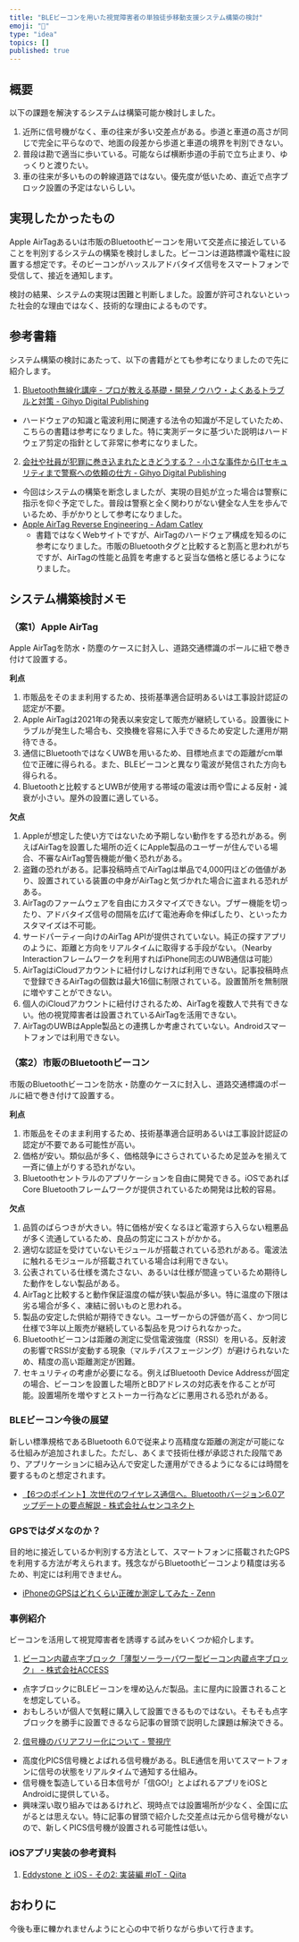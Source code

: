 ```yaml
---
title: "BLEビーコンを用いた視覚障害者の単独徒歩移動支援システム構築の検討"
emoji: "🕌"
type: "idea"
topics: []
published: true
---
```

## 概要

以下の課題を解決するシステムは構築可能か検討しました。

1. 近所に信号機がなく、車の往来が多い交差点がある。歩道と車道の高さが同じで完全に平らなので、地面の段差から歩道と車道の境界を判別できない。
2. 普段は勘で適当に歩いている。可能ならば横断歩道の手前で立ち止まり、ゆっくりと渡りたい。
3. 車の往来が多いものの幹線道路ではない。優先度が低いため、直近で点字ブロック設置の予定はないらしい。

## 実現したかったもの

Apple AirTagあるいは市販のBluetoothビーコンを用いて交差点に接近していることを判別するシステムの構築を検討しました。ビーコンは道路標識や電柱に設置する想定です。そのビーコンがハッスルアドバタイズ信号をスマートフォンで受信して、接近を通知します。

検討の結果、システムの実現は困難と判断しました。設置が許可されないといった社会的な理由ではなく、技術的な理由によるものです。

## 参考書籍

システム構築の検討にあたって、以下の書籍がとても参考になりましたので先に紹介します。

1. [Bluetooth無線化講座 - プロが教える基礎・開発ノウハウ・よくあるトラブルと対策 - Gihyo Digital Publishing](https://gihyo.jp/dp/ebook/2024/978-4-297-14038-0)
  - ハードウェアの知識と電波利用に関連する法令の知識が不足していたため、こちらの書籍は参考になりました。特に実測データに基づいた説明はハードウェア剪定の指針として非常に参考になりました。
2. [会社や社員が犯罪に巻き込まれたときどうする？ - 小さな事件からITセキュリティまで警察への依頼の仕方 - Gihyo Digital Publishing](https://gihyo.jp/dp/ebook/2024/978-4-297-14231-5)
  - 今回はシステムの構築を断念しましたが、実現の目処が立った場合は警察に指示を仰ぐ予定でした。普段は警察と全く関わりがない健全な人生を歩んでいるため、手がかりとして参考になりました。
- [Apple AirTag Reverse Engineering - Adam Catley](https://adamcatley.com/AirTag.html)
  - 書籍ではなくWebサイトですが、AirTagのハードウェア構成を知るのに参考になりました。市販のBluetoothタグと比較すると割高と思われがちですが、AirTagの性能と品質を考慮すると妥当な価格と感じるようになりました。

## システム構築検討メモ

### （案1）Apple AirTag

Apple AirTagを防水・防塵のケースに封入し、道路交通標識のポールに紐で巻き付けて設置する。

**利点**

1. 市販品をそのまま利用するため、技術基準適合証明あるいは工事設計認証の認定が不要。
2. Apple AirTagは2021年の発表以来安定して販売が継続している。設置後にトラブルが発生した場合も、交換機を容易に入手できるため安定した運用が期待できる。
3. 通信にBluetoothではなくUWBを用いるため、目標地点までの距離がcm単位で正確に得られる。また、BLEビーコンと異なり電波が発信された方向も得られる。
4. Bluetoothと比較するとUWBが使用する帯域の電波は雨や雪による反射・減衰が小さい。屋外の設置に適している。

**欠点**

1. Appleが想定した使い方ではないため予期しない動作をする恐れがある。例えばAirTagを設置した場所の近くにApple製品のユーザーが住んでいる場合、不審なAirTag警告機能が働く恐れがある。
2. 盗難の恐れがある。記事投稿時点でAirTagは単品で4,000円ほどの価値があり、設置されている装置の中身がAirTagと気づかれた場合に盗まれる恐れがある。
3. AirTagのファームウェアを自由にカスタマイズできない。ブザー機能を切ったり、アドバタイズ信号の間隔を広げて電池寿命を伸ばしたり、といったカスタマイズは不可能。
4. サードパーティー向けのAirTag APIが提供されていない。純正の探すアプリのように、距離と方向をリアルタイムに取得する手段がない。（Nearby Interactionフレームワークを利用すればiPhone同志のUWB通信は可能）
5. AirTagはiCloudアカウントに紐付けしなければ利用できない。記事投稿時点で登録できるAirTagの個数は最大16個に制限されている。設置箇所を無制限に増やすことができない。
6. 個人のiCloudアカウントに紐付けされるため、AirTagを複数人で共有できない。他の視覚障害者は設置されているAirTagを活用できない。
7. AirTagのUWBはApple製品との連携しか考慮されていない。Androidスマートフォンでは利用できない。

### （案2）市販のBluetoothビーコン

市販のBluetoothビーコンを防水・防塵のケースに封入し、道路交通標識のポールに紐で巻き付けて設置する。

**利点**

1. 市販品をそのまま利用するため、技術基準適合証明あるいは工事設計認証の認定が不要である可能性が高い。
2. 価格が安い。類似品が多く、価格競争にさらされているため足並みを揃えて一斉に値上がりする恐れがない。
3. Bluetoothセントラルのアプリケーションを自由に開発できる。iOSであればCore Bluetoothフレームワークが提供されているため開発は比較的容易。

**欠点**

1. 品質のばらつきが大きい。特に価格が安くなるほど電源すら入らない粗悪品が多く流通しているため、良品の剪定にコストがかかる。
2. 適切な認証を受けていないモジュールが搭載されている恐れがある。電波法に触れるモジュールが搭載されている場合は利用できない。
3. 公表されている仕様を満たさない、あるいは仕様が間違っているため期待した動作をしない製品がある。
4. AirTagと比較すると動作保証温度の幅が狭い製品が多い。特に温度の下限は劣る場合が多く、凍結に弱いものと思われる。
5. 製品の安定した供給が期待できない。ユーザーからの評価が高く、かつ同じ仕様で3年以上販売が継続している製品を見つけられなかった。
6. Bluetoothビーコンは距離の測定に受信電波強度（RSSI）を用いる。反射波の影響でRSSIが変動する現象（マルチパスフェージング）が避けられないため、精度の高い距離測定が困難。
7. セキュリティの考慮が必要になる。例えばBluetooth Device Addressが固定の場合、ビーコンを設置した場所とBDアドレスの対応表を作ることが可能。設置場所を増やすとストーカー行為などに悪用される恐れがある。

### BLEビーコン今後の展望

新しい標準規格であるBluetooth 6.0で従来より高精度な距離の測定が可能になる仕組みが追加されました。ただし、あくまで技術仕様が承認された段階であり、アプリケーションに組み込んで安定した運用ができるようになるには時間を要するものと想定されます。

- [【6つのポイント】次世代のワイヤレス通信へ。Bluetoothバージョン6.0アップデートの要点解説 - 株式会社ムセンコネクト](https://www.musen-connect.co.jp/blog/course/trial-production/bluetooth-version-6-0-update-key-points/)

### GPSではダメなのか？

目的地に接近しているか判別する方法として、スマートフォンに搭載されたGPSを利用する方法が考えられます。残念ながらBluetoothビーコンより精度は劣るため、判定には利用できません。

- [iPhoneのGPSはどれくらい正確か測定してみた - Zenn](https://zenn.dev/moutend/articles/ee61b4ed8c90e2)

### 事例紹介

ビーコンを活用して視覚障害者を誘導する試みをいくつか紹介します。

1. [ビーコン内蔵点字ブロック「薄型ソーラーパワー型ビーコン内蔵点字ブロック」 - 株式会社ACCESS](https://www.access-company.com/products/iot/tactile-paving/)
  - 点字ブロックにBLEビーコンを埋め込んだ製品。主に屋内に設置されることを想定している。
  - おもしろいが個人で気軽に購入して設置できるものではない。そもそも点字ブロックを勝手に設置できるなら記事の冒頭で説明した課題は解決できる。
2. [信号機のバリアフリー化について - 警視庁](https://www.keishicho.metro.tokyo.lg.jp/kotsu/jikoboshi/koreisha/accessibility.html)
  - 高度化PICS信号機とよばれる信号機がある。BLE通信を用いてスマートフォンに信号の状態をリアルタイムで通知する仕組み。
  - 信号機を製造している日本信号が「信GO!」とよばれるアプリをiOSとAndroidに提供している。
  - 興味深い取り組みではあるけれど、現時点では設置場所が少なく、全国に広がるとは思えない。特に記事の冒頭で紹介した交差点は元から信号機がないので、新しくPICS信号機が設置される可能性は低い。

### iOSアプリ実装の参考資料

1. [Eddystone と iOS - その2: 実装編 #IoT - Qiita](https://qiita.com/shu223/items/9ff648211af6554ebaf0)

## おわりに

今後も車に轢かれませんようにと心の中で祈りながら歩いて行きます。
